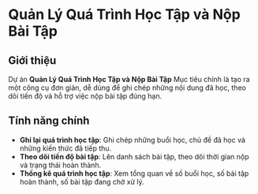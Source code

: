 # Quản Lý Quá Trình Học Tập và Nộp Bài Tập

## Giới thiệu
Dự án **Quản Lý Quá Trình Học Tập và Nộp Bài Tập** Mục tiêu chính là tạo ra một công cụ đơn giản, dễ dùng để ghi chép những nội dung đã học, theo dõi tiến độ và hỗ trợ việc nộp bài tập đúng hạn.

## Tính năng chính
- **Ghi lại quá trình học tập**: Ghi chép những buổi học, chủ đề đã học và những kiến thức đã tiếp thu.
- **Theo dõi tiến độ bài tập**: Lên danh sách bài tập, theo dõi thời gian nộp và trạng thái hoàn thành.
- **Thống kê quá trình học tập**: Xem tổng quan về số buổi học, số bài tập hoàn thành, số bài tập đang chờ xử lý.

